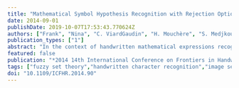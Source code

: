 ```yaml
---
title: "Mathematical Symbol Hypothesis Recognition with Rejection Option"
date: 2014-09-01
publishDate: 2019-10-07T17:53:43.770624Z
authors: ["Frank", "Nina", "C. ViardGaudin", "H. Mouchère", "S. Medjkoune"]
publication_types: ["1"]
abstract: "In the context of handwritten mathematical expressions recognition, a first step consist on grouping strokes (segmentation) to form symbol hypotheses: groups of strokes that might represent a symbol. Then, the symbol recognition step needs to cope with the identification of wrong segmented symbols (false hypotheses). However, previous works on symbol recognition consider only correctly segmented symbols. In this work, we focus on the problem of mathematical symbol recognition where false hypotheses need to be identified. We extract symbol hypotheses from complete handwritten mathematical expressions and train artificial neural networks to perform both symbol classification of true hypotheses and rejection of false hypotheses. We propose a new shape context-based symbol descriptor: fuzzy shape context. Evaluation is performed on a publicly available dataset that contains 101 symbol classes. Results show that the fuzzy shape context version outperforms the original shape context. Best recognition and false acceptance rates were obtained using a combination of shape contexts and online features: 86% and 17.5% respectively. As false rejection rate, we obtained 8.6% using only online features."
featured: false
publication: "*2014 14th International Conference on Frontiers in Handwriting Recognition*"
tags: ["fuzzy set theory","handwritten character recognition","image segmentation","learning (artificial intelligence)","neural nets","shape recognition","mathematical symbol hypothesis recognition","rejection option","handwritten mathematical expression recognition","symbol hypotheses","wrong segmented symbols identification","false hypotheses","artificial neural networks training","shape context-based symbol descriptor","fuzzy shape context","false rejection rate","online features","Shape","Context","Handwriting recognition","Feature extraction","Neural networks","Histograms","Training","Mathematical symbol classification and rejection","symbol segmentation","shape context"]
doi: "10.1109/ICFHR.2014.90"
---
```


